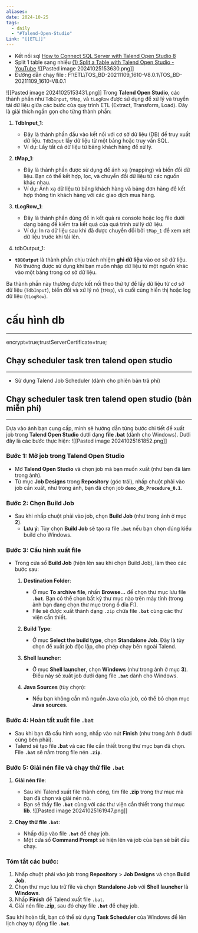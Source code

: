 ```yaml
---
aliases: 
date: 2024-10-25
tags:
  - daily
  - "#Talend-Open-Studio"
Link: "[[ETL]]"
---
```

- Kết nối sql 
[How to Connect SQL Server with Talend Open Studio 8](https://www.youtube.com/watch?v=lP5xA4oDNP4)
- Split 1 table sang nhiều
[(1) Split a Table with Talend Open Studio - YouTube](https://www.youtube.com/watch?v=Ki9vz6cDisc)
![[Pasted image 20241025153630.png]]
- Đường dẫn chạy file : F:\ETL\TOS_BD-20211109_1610-V8.0.1\TOS_BD-20211109_1610-V8.0.1

![[Pasted image 20241025153431.png]]
Trong **Talend Open Studio**, các thành phần như `TdbInput`, `tMap`, và `tLogRow` được sử dụng để xử lý và truyền tải dữ liệu giữa các bước của quy trình ETL (Extract, Transform, Load). Đây là giải thích ngắn gọn cho từng thành phần:

1. **TdbInput_1**:
   - Đây là thành phần đầu vào kết nối với cơ sở dữ liệu (DB) để truy xuất dữ liệu. `TdbInput` lấy dữ liệu từ một bảng hoặc truy vấn SQL.
   - Ví dụ: Lấy tất cả dữ liệu từ bảng khách hàng để xử lý.

2. **tMap_1**:
   - Đây là thành phần được sử dụng để ánh xạ (mapping) và biến đổi dữ liệu. Bạn có thể kết hợp, lọc, và chuyển đổi dữ liệu từ các nguồn khác nhau.
   - Ví dụ: Ánh xạ dữ liệu từ bảng khách hàng và bảng đơn hàng để kết hợp thông tin khách hàng với các giao dịch mua hàng.

3. **tLogRow_1**:
   - Đây là thành phần dùng để in kết quả ra console hoặc log file dưới dạng bảng để kiểm tra kết quả của quá trình xử lý dữ liệu.
   - Ví dụ: In ra dữ liệu sau khi đã được chuyển đổi bởi `tMap_1` để xem xét dữ liệu trước khi tải lên.
4. tdbOutput_1:
 - **`tDBOutput`** là thành phần chịu trách nhiệm **ghi dữ liệu** vào cơ sở dữ liệu. Nó thường được sử dụng khi bạn muốn nhập dữ liệu từ một nguồn khác vào một bảng trong cơ sở dữ liệu.

Ba thành phần này thường được kết nối theo thứ tự để lấy dữ liệu từ cơ sở dữ liệu (`TdbInput`), biến đổi và xử lý nó (`tMap`), và cuối cùng hiển thị hoặc log dữ liệu (`tLogRow`).

# cấu hình db
---
encrypt=true;trustServerCertificate=true;

## Chạy scheduler task tren talend open studio
---
-  Sử dụng Talend Job Scheduler (dành cho phiên bản trả phí)
## Chạy scheduler task tren talend open studio (bản miễn phí)
---
Dựa vào ảnh bạn cung cấp, mình sẽ hướng dẫn từng bước chi tiết để xuất job trong **Talend Open Studio** dưới dạng **file .bat** (dành cho Windows). Dưới đây là các bước thực hiện:
![[Pasted image 20241025161852.png]]

### Bước 1: Mở job trong Talend Open Studio
- Mở **Talend Open Studio** và chọn job mà bạn muốn xuất (như bạn đã làm trong ảnh).
- Từ mục **Job Designs** trong **Repository** (góc trái), nhấp chuột phải vào job cần xuất, như trong ảnh, bạn đã chọn job **`demo_db_Procedure_0.1`**.

### Bước 2: Chọn **Build Job**
- Sau khi nhấp chuột phải vào job, chọn **Build Job** (như trong ảnh ở mục **2**).
  - **Lưu ý**: Tùy chọn **Build Job** sẽ tạo ra file **`.bat`** nếu bạn chọn đúng kiểu build cho Windows.

### Bước 3: Cấu hình xuất file
- Trong cửa sổ **Build Job** (hiện lên sau khi chọn Build Job), làm theo các bước sau:
  1. **Destination Folder**:
     - Ở mục **To archive file**, nhấn **Browse...** để chọn thư mục lưu file **`.bat`**. Bạn có thể chọn bất kỳ thư mục nào trên máy tính (trong ảnh bạn đang chọn thư mục trong ổ đĩa F:).
     - File sẽ được xuất thành dạng `.zip` chứa file **`.bat`** cùng các thư viện cần thiết.
  
  2. **Build Type**:
     - Ở mục **Select the build type**, chọn **Standalone Job**. Đây là tùy chọn để xuất job độc lập, cho phép chạy bên ngoài Talend.
  
  3. **Shell launcher**:
     - Ở mục **Shell launcher**, chọn **Windows** (như trong ảnh ở mục **3**). Điều này sẽ xuất job dưới dạng file **`.bat`** dành cho Windows.

  4. **Java Sources** (tùy chọn):
     - Nếu bạn không cần mã nguồn Java của job, có thể bỏ chọn mục **Java sources**.

### Bước 4: Hoàn tất xuất file `.bat`
- Sau khi bạn đã cấu hình xong, nhấp vào nút **Finish** (như trong ảnh ở dưới cùng bên phải).
- Talend sẽ tạo file **.bat** và các file cần thiết trong thư mục bạn đã chọn. File **`.bat`** sẽ nằm trong file nén **`.zip`**.

### Bước 5: Giải nén file và chạy thử file `.bat`
1. **Giải nén file**:
   - Sau khi Talend xuất file thành công, tìm file **.zip** trong thư mục mà bạn đã chọn và giải nén nó.
   - Bạn sẽ thấy file **`.bat`** cùng với các thư viện cần thiết trong thư mục **lib**.
   ![[Pasted image 20241025161947.png]]

2. **Chạy thử file `.bat`**:
   - Nhấp đúp vào file **`.bat`** để chạy job.
   - Một cửa sổ **Command Prompt** sẽ hiện lên và job của bạn sẽ bắt đầu chạy.

### Tóm tắt các bước:
1. Nhấp chuột phải vào job trong **Repository** > **Job Designs** và chọn **Build Job**.
2. Chọn thư mục lưu trữ file và chọn **Standalone Job** với **Shell launcher** là **Windows**.
3. Nhấp **Finish** để Talend xuất file `.bat`.
4. Giải nén file **.zip**, sau đó chạy file **`.bat`** để chạy job.

Sau khi hoàn tất, bạn có thể sử dụng **Task Scheduler** của Windows để lên lịch chạy tự động file **`.bat`**. 